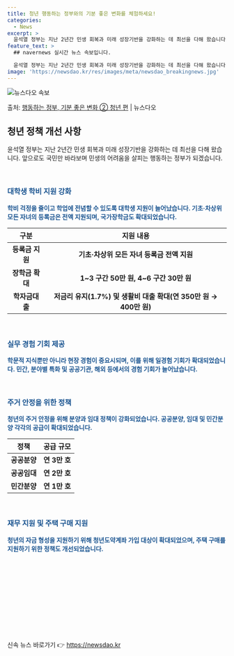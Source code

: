 ```yaml
---
title: 청년 행동하는 정부와의 기분 좋은 변화를 체험하세요!
categories:
  - News
excerpt: >
  윤석열 정부는 지난 2년간 민생 회복과 미래 성장기반을 강화하는 데 최선을 다해 왔습니다. 앞으로도 국민만 …
feature_text: >
  ## navernews 실시간 뉴스 속보입니다.

  윤석열 정부는 지난 2년간 민생 회복과 미래 성장기반을 강화하는 데 최선을 다해 왔습니다. 앞으로도 국민만 …
image: 'https://newsdao.kr/res/images/meta/newsdao_breakingnews.jpg'
---
```


![뉴스다오 속보](https://newsdao.kr/res/images/meta/newsdao_breakingnews.jpg)

<p>출처: <a href="https://newsdao.kr/3774" rel="dofollow">행동하는 정부, 기분 좋은 변화 ② 청년 편</a> | 뉴스다오</p>

<h2 data-ke-size="size26">청년 정책 개선 사항</h2>
<p data-ke-size="size16">윤석열 정부는 지난 2년간 민생 회복과 미래 성장기반을 강화하는 데 최선을 다해 왔습니다. 앞으로도 국민만 바라보며 민생의 어려움을 살피는 행동하는 정부가 되겠습니다.</p>
<p data-ke-size="size16">&nbsp;</p>
<h3><b><span style="color: #1a5490;">대학생 학비 지원 강화</span></b></h3>
<p data-ke-size="size16"><b><span style="color: #1a5490;">학비 걱정을 줄이고 학업에 전념할 수 있도록 대학생 지원이 늘어났습니다. 기초·차상위 모든 자녀의 등록금은 전액 지원되며, 국가장학금도 확대되었습니다.</span></b></p>
<table>
	<thead>
		<tr>
			<th scope="col">구분</th>
			<th scope="col">지원 내용</th>
		</tr>
	</thead>
	<tbody>
		<tr>
			<td style="text-align: center; height: 17px;"><b>등록금 지원</b></td>
			<td style="text-align: center; height: 17px;"><b>기초·차상위 모든 자녀 등록금 전액 지원</b></td>
		</tr>
		<tr>
			<td style="text-align: center; height: 17px;"><b>장학금 확대</b></td>
			<td style="text-align: center; height: 17px;"><b>1~3 구간 50만 원, 4~6 구간 30만 원</b></td>
		</tr>
		<tr>
			<td style="text-align: center; height: 17px;"><b>학자금대출</b></td>
			<td style="text-align: center; height: 17px;"><b>저금리 유지(1.7%) 및 생활비 대출 확대(연 350만 원 → 400만 원)</b></td>
		</tr>
	</tbody>
</table>
<p data-ke-size="size16">&nbsp;</p>
<h3><b><span style="color: #1a5490;">실무 경험 기회 제공</span></b></h3>
<p data-ke-size="size16"><b><span style="color: #1a5490;">학문적 지식뿐만 아니라 현장 경험이 중요시되며, 이를 위해 일경험 기회가 확대되었습니다. 민간, 분야별 특화 및 공공기관, 해외 등에서의 경험 기회가 늘어났습니다.</span></b></p>
<p data-ke-size="size16">&nbsp;</p>
<h3><b><span style="color: #1a5490;">주거 안정을 위한 정책</span></b></h3>
<p data-ke-size="size16"><b><span style="color: #1a5490;">청년의 주거 안정을 위해 분양과 임대 정책이 강화되었습니다. 공공분양, 임대 및 민간분양 각각의 공급이 확대되었습니다.</span></b></p>
<table>
	<thead>
		<tr>
			<th scope="col">정책</th>
			<th scope="col">공급 규모</th>
		</tr>
	</thead>
	<tbody>
		<tr>
			<td style="text-align: center; height: 17px;"><b>공공분양</b></td>
			<td style="text-align: center; height: 17px;"><b>연 3만 호</b></td>
		</tr>
		<tr>
			<td style="text-align: center; height: 17px;"><b>공공임대</b></td>
			<td style="text-align: center; height: 17px;"><b>연 2만 호</b></td>
		</tr>
		<tr>
			<td style="text-align: center; height: 17px;"><b>민간분양</b></td>
			<td style="text-align: center; height: 17px;"><b>연 1만 호</b></td>
		</tr>
	</tbody>
</table>
<p data-ke-size="size16">&nbsp;</p>
<h3><b><span style="color: #1a5490;">재무 지원 및 주택 구매 지원</span></b></h3>
<p data-ke-size="size16"><b><span style="color: #1a5490;">청년의 자금 형성을 지원하기 위해 청년도약계좌 가입 대상이 확대되었으며, 주택 구매를 지원하기 위한 정책도 개선되었습니다.</span></b></p>
<p data-ke-size="size16">&nbsp;</p>
<p data-ke-size="size16">&nbsp;</p>
<p data-ke-size="size16">&nbsp;</p>
<p data-ke-size="size16">&nbsp;</p>
<p data-ke-size="size16">&nbsp;</p>
<p data-ke-size="size16">&nbsp;</p> 

신속 뉴스 바로가기 👉 <a href="https://newsdao.kr" rel="dofollow">https://newsdao.kr</a>


